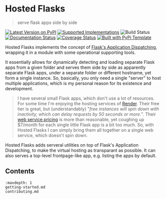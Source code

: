 # Hosted Flasks

> serve flask apps side by side

[![Latest Version on PyPI](https://img.shields.io/pypi/v/hosted-flasks.svg)](https://pypi.python.org/pypi/hosted-flasks/)
[![Supported Implementations](https://img.shields.io/pypi/pyversions/hosted-flasks.svg)](https://pypi.python.org/pypi/hosted-flasks/)
![Build Status](https://github.com/christophevg/hosted-flasks/actions/workflows/test.yaml/badge.svg)
[![Documentation Status](https://readthedocs.org/projects/hosted-flasks/badge/?version=latest)](https://hosted-flasks.readthedocs.io/en/latest/?badge=latest)
[![Coverage Status](https://coveralls.io/repos/github/christophevg/hosted-flasks/badge.svg?branch=master)](https://coveralls.io/github/christophevg/hosted-flasks?branch=master)
[![Built with PyPi Template](https://img.shields.io/badge/PyPi_Template-v0.5.0-blue.svg)](https://github.com/christophevg/pypi-template)

Hosted Flasks implements the concept of [Flask's Application Dispatching](https://flask.palletsprojects.com/en/3.0.x/patterns/appdispatch/), wrapping it in a module with some operational supporting tools.

It essentially allows for dynamically detecting and loading separate Flask apps from a given folder and serves them side by side as apparently separate Flask apps, under a separate folder or different hostname, yet form a single instance. So, basically, you only need a single "server" to host multiple applications, which is my personal reason for its existence and development. 

> I have several small Flask apps, which don't use a lot of resources. For some time I'm enjoying the hosting services of [Render](https://render.com). Their free tier is great, but (understandably) "_free instances will spin down with inactivity, which can delay requests by 50 seconds or more._". Their [web service pricing](https://render.com/pricing#compute) is more than reasonable, yet coughing up $7/month for each single little Flask app is a bit too much. So, with Hosted Flasks I can simply bring them all together on a single web service, which doesn't spin down.

Hosted Flasks adds serveral utilities on top of Flask's Application Dispatching, to make the virtual hosting as transparant as possible. It can also serves a top-level frontpage-like app, e.g. listing the apps by default. 

## Contents

```{toctree}
:maxdepth: 1
getting-started.md
contributing.md
```

